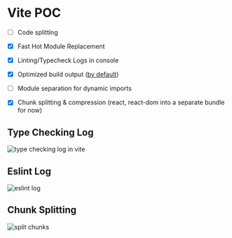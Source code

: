 # Vite POC

- [ ] Code splitting
- [x] Fast Hot Module Replacement
- [x] Linting/Typecheck Logs in console
- [x] Optimized build output ([by default](https://vitejs.dev/guide/features.html#build-optimizations))
- [ ] Module separation for dynamic imports
- [x] Chunk splitting & compression (react, react-dom into a separate bundle for now)


## Type Checking Log

![type checking log in vite](https://i.imgur.com/TmSrKIU.png)

## Eslint Log

![eslint log](https://i.imgur.com/dPrvHPI.png)

## Chunk Splitting

![split chunks](https://i.imgur.com/yk1KGq0.png)